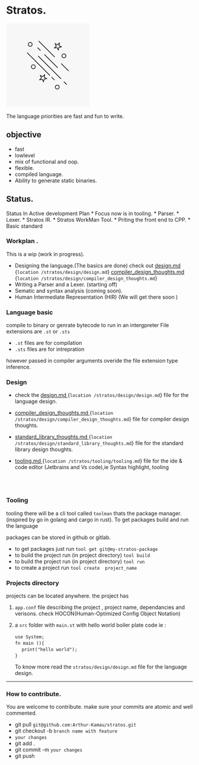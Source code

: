 # Stratos.

<img src="./icons/images.jpg"/>


The language priorities are fast and fun to write.

## objective

* fast
* lowlevel
* mix of functional and oop.
* flexible.
* compiled language.
* Ability to generate static binaries.



## Status.
Status In Active development
Plan 
    * Focus now is in tooling.
    * Parser.
    * Lexer.
    * Stratos IR.
    * Stratos WorkMan Tool.
    * Priting the front end to CPP.
    * Basic standard





### Workplan .
This is a wip (work in progress).

* Designing the language.(The basics are done)  check out
     [design.md ](stratos/design/design.md) {`location /stratos/design/design.md`}
     [compiler_design_thoughts.md ](stratos/design/compiler_design_thoughts.md) {`location /stratos/design/compiler_design_thoughts.md`}
* Writing a Parser and a Lexer. (starting off)
* Sematic and syntax analysis (coming soon).
* Human Intermediate Representation (HIR) (We will get there soon )


### Language basic
compile to binary or genrate bytecode to run in an intergpreter
File extensions are `.st` or `.sts`<br>
* `.st` files are for compilation
* `.sts` files are for intrepration



however passed in compiler arguments overide the file extension type inference. 

### Design
* check the  [design.md ](stratos/design/design.md) {`location /stratos/design/design.md`} file for the language design.

* [compiler_design_thoughts.md ](stratos/design/compiler_design_thoughts.md) {`location /stratos/design/compiler_design_thoughts.md`} file for compiler design thoughts.

* [standard_library_thoughts.md ](stratos/design/compiler_design_thoughts.md) {`location /stratos/design/standard_library_thoughts.md`} file for the standard library design thoughts.

* [tooling.md ](stratos/tooling/tooling.md) {`location /stratos/tooling/tooling.md`} file for the  ide & code editor (Jetbrains and Vs code),ie Syntax highlight, tooling 

<br>
<br>

### Tooling
tooling there will be a cli tool called `toolman` thats the package manager.
(inspired by go in golang and cargo in rust). To get packages build and run the language

packages can be stored in github or gitlab.

*   to get packages just run 
`tool get git@my-stratos-package`
*   to build the project run (in project directory)
`tool build`
*   to build the project run (in project directory)
`tool run`
*   to create a project run `tool create  project_name` 

### Projects directory
projects can be located anywhere.
the project has
1. `app.conf` file describing the project , project name, dependancies and verisons.
          check HOCON(Human-Optimized Config Object Notation)
2. a `src` folder with `main.st` with hello world boiler plate code ie :

    `use System;` <br> 
    `fn main (){` <br> 
    &emsp; `print("hello world");` <br>
    `}` 

   To know more read the `stratos/design/design.md` file for the language design.



---
### How to contribute.
You are welcome to contribute.
make sure your commits are atomic and well commented.

*   git pull `git@github.com:Arthur-Kamau/stratos.git`
*   git checkout -b `branch name with feature`
*   `your changes`
*   git add .
*   git commit -m `your changes`
*   git push


